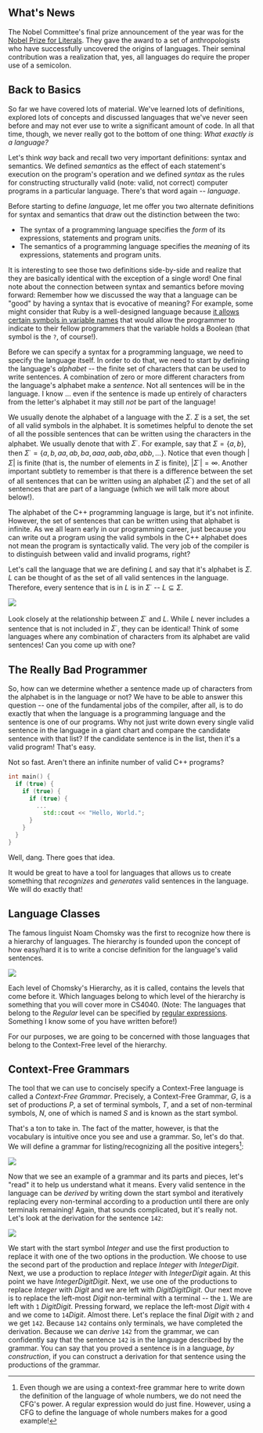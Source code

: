 ## What's News
The Nobel Committee's final prize announcement of the year was for the [Nobel Prize for Literals](https://www.nobelprize.org/prizes/lists/all-nobel-prizes-in-literature/). They gave the award to a set of anthropologists who have successfully uncovered the origins of languages. Their seminal contribution was a realization that, yes, all languages do require the proper use of a semicolon.

## Back to Basics
So far we have covered lots of material. We've learned lots of definitions, explored lots of concepts and discussed languages that we've never seen before and may not ever use to write a significant amount of code. In all that time, though, we never really got to the bottom of one thing: _What exactly is a language?_

Let's think _way_ back and recall two very important definitions: syntax and semantics. We defined _semantics_ as the effect of each statement's execution on the program's operation and we defined _syntax_ as the rules for constructing structurally valid (note: valid, not correct) computer programs in a particular language. There's that word again -- _language_.

Before starting to define _language_, let me offer you two alternate definitions for syntax and semantics that draw out the distinction between the two:

*   The syntax of a programming language specifies the _form_ of its expressions, statements and program units.
*   The semantics of a programming language specifies the _meaning_ of its expressions, statements and program units.

It is interesting to see those two definitions side-by-side and realize that they are basically identical with the exception of a single word! One final note about the connection between syntax and semantics before moving forward: Remember how we discussed the way that a language can be "good" by having a syntax that is evocative of meaning? For example, some might consider that Ruby is a well-designed language because [it allows certain symbols in variable names](https://stackoverflow.com/questions/1345843/what-does-the-question-mark-at-the-end-of-a-method-name-mean-in-ruby) that would allow the programmer to indicate to their fellow programmers that the variable holds a Boolean (that symbol is the `?`, of course!).

Before we can specify a syntax for a programming language, we need to specify the language itself. In order to do that, we need to start by defining the language's _alphabet_ -- the finite set of characters that can be used to write sentences. A combination of zero or more different characters from the language's alphabet make a _sentence_. Not all sentences will be in the language. I know ... even if the sentence is made up entirely of characters from the letter's alphabet it may still _not_ be part of the language!

We usually denote the alphabet of a language with the $\Sigma$. $\Sigma$ is a set, the set of all valid symbols in the alphabet. It is sometimes helpful to denote the set of all the possible sentences that can be written using the characters in the alphabet. We usually denote that with $\Sigma^{\cdot}$. For example, say that $\Sigma=\{a, b\}$, then $\Sigma^{\cdot}=\{a, b, aa, ab, ba, aaa, aab, aba, abb, \ldots \}$. Notice that even though $|\Sigma|$ is finite (that is, the number of elements in $\Sigma$ is finite), $|\Sigma^{\cdot}|=\infty$. Another important subtlety to remember is that there is a difference between the set of all sentences that can be written using an alphabet ($\Sigma^{\cdot}$) and the set of all sentences that are part of a language (which we will talk more about below!).

The alphabet of the C++ programming language is large, but it's not infinite. However, the set of sentences that can be written using that alphabet is infinite. As we all learn early in our programming career, just because you can write out a program using the valid symbols in the C++ alphabet does not mean the program is syntactically valid. The very job of the compiler is to distinguish between valid and invalid programs, right?

Let's call the language that we are defining $L$ and say that it's alphabet is $\Sigma$. $L$ can be thought of as the set of all valid sentences in the language. Therefore, every sentence that is in $L$ is in $\Sigma^{\cdot}$ -- $L \subseteq \Sigma$.

![](./graphics/LIsASubsetOfE.png)

Look closely at the relationship between $\Sigma^{\cdot}$ and $L$. While $L$ never includes a sentence that is not included in $\Sigma^{\cdot}$, they can be identical! Think of some languages where any combination of characters from its alphabet are valid sentences! Can you come up with one?

## The Really Bad Programmer

So, how can we determine whether a sentence made up of characters from the alphabet is in the language or not? We have to be able to answer this question -- one of the fundamental jobs of the compiler, after all, is to do exactly that when the language is a programming language and the sentence is one of our programs. Why not just write down every single valid sentence in the language in a giant chart and compare the candidate sentence with that list? If the candidate sentence is in the list, then it's a valid program! That's easy.

Not so fast. Aren't there an infinite number of valid C++ programs?

```C++
int main() {
  if (true) {
    if (true) {
      if (true) {
        ...
          std::cout << "Hello, World.";
      }   
    } 
  } 
} 
```

Well, dang. There goes that idea.

It would be great to have a tool for languages that allows us to create something that _recognizes_ and _generates_ valid sentences in the language. We will do exactly that!

## Language Classes

The famous linguist Noam Chomsky was the first to recognize how there is a hierarchy of languages. The hierarchy is founded upon the concept of how easy/hard it is to write a concise definition for the language's valid sentences.

![](./graphics/ChomskyHierarchy.png)

Each level of Chomsky's Hierarchy, as it is called, contains the levels that come before it. Which languages belong to which level of the hierarchy is something that you will cover more in CS4040. (Note: The languages that belong to the _Regular_ level can be specified by [regular expressions](https://en.wikipedia.org/wiki/Regular_expression). Something I know some of you have written before!)

For our purposes, we are going to be concerned with those languages that belong to the Context-Free level of the hierarchy.

## Context-Free Grammars

The tool that we can use to concisely specify a Context-Free language is called a _Context-Free Grammar_. Precisely, a Context-Free Grammar, $G$, is a set of productions $P$, a set of terminal symbols, $T$, and a set of non-terminal symbols, $N$, one of which is named $S$ and is known as the start symbol.

That's a ton to take in. The fact of the matter, however, is that the vocabulary is intuitive once you see and use a grammar. So, let's do that. We will define a grammar for listing/recognizing all the positive integers[^toomuchpower]:

![](./graphics/IntegerGrammarTerminologyLabeled.png)

[^toomuchpower]: Even though we are using a context-free grammar here to write down the definition of the language of whole numbers, we do not need the CFG's power. A regular expression would do just fine. However, using a CFG to define the language of whole numbers makes for a good example!

Now that we see an example of a grammar and its parts and pieces, let's "read" it to help us understand what it means. Every valid sentence in the language can be _derived_ by writing down the start symbol and iteratively replacing every non-terminal according to a production until there are only terminals remaining! Again, that sounds complicated, but it's really not. Let's look at the derivation for the sentence `142`:

![](./graphics/IntegerGrammarDerivation.png)

We start with the start symbol $Integer$ and use the first production to replace it with one of the two options in the production. We choose to use the second part of the production and replace $Integer$ with $Integer Digit$. Next, we use a production to replace $Integer$ with $Integer Digit$ again. At this point we have $Integer Digit Digit$. Next, we use one of the productions to replace $Integer$ with $Digit$ and we are left with $Digit Digit Digit$. Our next move is to replace the left-most $Digit$ non-terminal with a terminal -- the `1`. We are left with `1` $Digit Digit$. Pressing forward, we replace the left-most $Digit$ with `4` and we come to `14`$Digit$. Almost there. Let's replace the final $Digit$ with `2` and we get `142`. Because `142` contains only terminals, we have completed the derivation. Because we can $derive$ `142` from the grammar, we can confidently say that the sentence `142` is in the language described by the grammar. You can say that you proved a sentence is in a language, _by construction_, if you can construct a derivation for that sentence using the productions of the grammar.